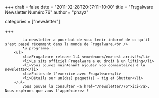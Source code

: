 
+++
draft = false
date = "2011-02-28T20:37:11+10:00"
title = "Frugalware Newsletter Numéro 76"
author = "phayz"

categories = ["newsletter"]

+++

            La newsletter a pour but de vous tenir informé de ce qu'il s'est passé récemment dans le monde de Frugalware.<br />
            Au programme :
        <ul>
            <li>Frugalware release 1.4 <em>Nexon</em> est arrivé!</li>
            <li>Le site officiel Frugalware a eu droit à un lifting</li>
            <li>Vous pouvez maintenant ajouter vos commentaires à la newsletter</li>
            <li>Faites de l'exercice avec Frugalware</li>
            <li>Détails sur un(des) paquet(s) - tig et Shutter</li>
        </ul>
            Vous pouvez la consulter <a href="/newsletter/76">ici</a>. Nous espérons que vous l'apprécierez !

      
    